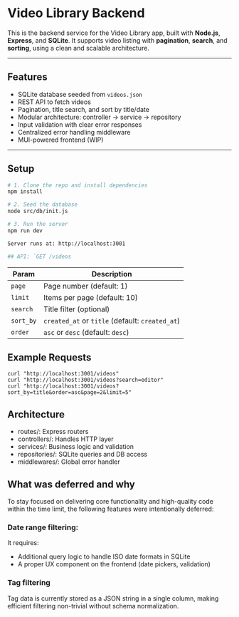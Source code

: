 # Video Library Backend

This is the backend service for the Video Library app, built with **Node.js**, **Express**, and **SQLite**. It supports video listing with **pagination**, **search**, and **sorting**, using a clean and scalable architecture.

---

## Features

- SQLite database seeded from `videos.json`
- REST API to fetch videos
- Pagination, title search, and sort by title/date
- Modular architecture: controller → service → repository
- Input validation with clear error responses
- Centralized error handling middleware
- MUI-powered frontend (WIP)

---

## Setup

```bash
# 1. Clone the repo and install dependencies
npm install

# 2. Seed the database
node src/db/init.js

# 3. Run the server
npm run dev

Server runs at: http://localhost:3001

## API: `GET /videos
```
| Param     | Description                               |
|-----------|-------------------------------------------|
| `page`    | Page number (default: 1)                  |
| `limit`   | Items per page (default: 10)              |
| `search`  | Title filter (optional)                   |
| `sort_by` | `created_at` or `title` (default: `created_at`) |
| `order`   | `asc` or `desc` (default: `desc`)         |

## Example Requests
```
curl "http://localhost:3001/videos"
curl "http://localhost:3001/videos?search=editor"
curl "http://localhost:3001/videos?sort_by=title&order=asc&page=2&limit=5"
```

## Architecture
- routes/: Express routers
- controllers/: Handles HTTP layer
- services/: Business logic and validation
- repositories/: SQLite queries and DB access
- middlewares/: Global error handler

## What was deferred and why
To stay focused on delivering core functionality and high-quality code within the time limit, the following features were intentionally deferred:
### Date range filtering: 
It requires: 
- Additional query logic to handle ISO date formats in SQLite
- A proper UX component on the frontend (date pickers, validation)
### Tag filtering
Tag data is currently stored as a JSON string in a single column, making efficient filtering non-trivial without schema normalization.

